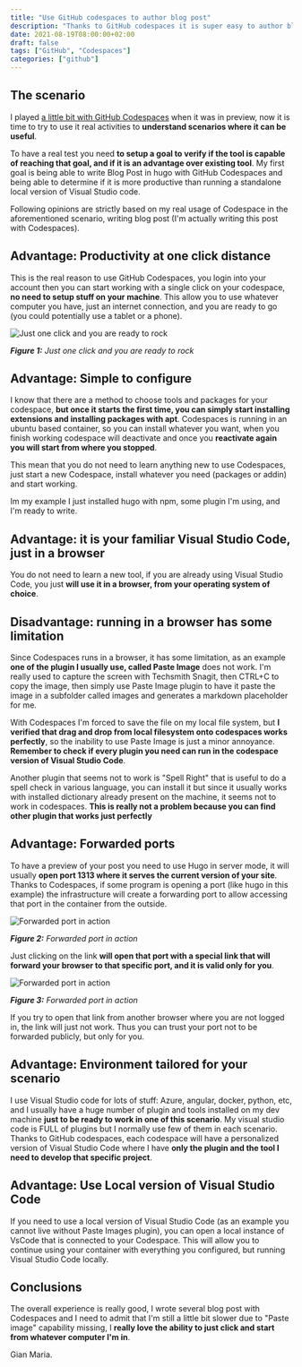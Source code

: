 ```yaml
---
title: "Use GitHub codespaces to author blog post"
description: "Thanks to GitHub codespaces it is super easy to author blog post in hugo"
date: 2021-08-19T08:00:00+02:00
draft: false
tags: ["GitHub", "Codespaces"]
categories: ["github"]
---
```


## The scenario

I played [a little bit with GitHub Codespaces](https://www.codewrecks.com/post/general/github-codespaces-first-impression/) when it was in preview, now it is time to try to use it real activities to **understand scenarios where it can be useful**.

To have a real test you need **to setup a goal to verify if the tool is capable of reaching that goal, and if it is an advantage over existing tool**. My first goal is being able to write Blog Post in hugo with GitHub Codespaces and being able to determine if it is more productive than running a standalone local version of Visual Studio code.

Following opinions are strictly based on my real usage of Codespace in the aforementioned scenario, writing blog post (I'm actually writing this post with Codespaces).

## Advantage: Productivity at one click distance

This is the real reason to use GitHub Codespaces, you login into your account then you can start working with a single click on your codespace, **no need to setup stuff on your machine**. This allow you to use whatever computer you have, just an internet connection, and you are ready to go (you could potentially use a tablet or a phone). 

![Just one click and you are ready to rock](../images/codespace-just-click.jpg)

***Figure 1:*** *Just one click and you are ready to rock*

## Advantage: Simple to configure

I know that there are a method to choose tools and packages for your codespace, **but once it starts the first time, you can simply start installing extensions and installing packages with apt**. Codespaces is running in an ubuntu based container, so you can install whatever you want, when you finish working codespace will deactivate and once you **reactivate again you will start from where you stopped**.

This mean that you do not need to learn anything new to use Codespaces, just start a new Codespace, install whatever you need (packages or addin) and start working.

Im my example I just installed hugo with npm, some plugin I'm using, and I'm ready to write.

## Advantage: it is your familiar Visual Studio Code, just in a browser

You do not need to learn a new tool, if you are already using Visual Studio Code, you just **will use it in a browser, from your operating system of choice**. 

## Disadvantage: running in a browser has some limitation

Since Codespaces runs in a browser, it has some limitation, as an example **one of the plugin I usually use, called Paste Image** does not work. I'm really used to capture the screen with Techsmith Snagit, then CTRL+C to copy the image, then simply use Paste Image plugin to have it paste the image in a subfolder called images and generates a markdown placeholder for me. 

With Codespaces I'm forced to save the file on my local file system, but **I verified that drag and drop from local filesystem onto codespaces works perfectly**, so the inability to use Paste Image is just a minor annoyance. **Remember to check if every plugin you need can run in the codespace version of Visual Studio Code**.

Another plugin that seems not to work is "Spell Right" that is useful to do a spell check in various language, you can install it but since it usually works with installed dictionary already present on the machine, it seems not to work in codespaces. **This is really not a problem because you can find other plugin that works just perfectly**

## Advantage: Forwarded ports

To have a preview of your post you need to use Hugo in server mode, it will usually **open port 1313 where it serves the current version of your site**. Thanks to Codespaces, if some program is opening a port (like hugo in this example) the infrastructure will create a forwarding port to allow accessing that port in the container from the outside.

![Forwarded port in action](../images/codespaces-forwarded-port.jpg)

***Figure 2:*** *Forwarded port in action*

Just clicking on the link **will open that port with a special link that will forward your browser to that specific port, and it is valid only for you**.

![Forwarded port in action](../images/forwarded-port-in-action.jpg)

***Figure 3:*** *Forwarded port in action*

If you try to open that link from another browser where you are not logged in, the link will just not work. Thus you can trust your port not to be forwarded publicly, but only for you.

## Advantage: Environment tailored for your scenario

I use Visual Studio code for lots of stuff: Azure, angular, docker, python, etc, and I usually have a huge number of plugin and tools installed on my dev machine **just to be ready to work in one of this scenario**. My visual studio code is FULL of plugins but I normally use few of them in each scenario. Thanks to GitHub codespaces, each codespace will have a personalized version of Visual Studio Code where I have **only the plugin and the tool I need to develop that specific project**.

## Advantage: Use Local version of Visual Studio Code

If you need to use a local version of Visual Studio Code (as an example you cannot live without Paste Images plugin), you can open a local instance of VsCode that is connected to your Codespace. This will allow you to continue using your container with everything you configured, but running Visual Studio Code locally.

## Conclusions

The overall experience is really good, I wrote several blog post with Codespaces and I need to admit that I'm still a little bit slower due to "Paste image" capability missing, I **really love the ability to just click and start from whatever computer I'm in**. 

Gian Maria.




